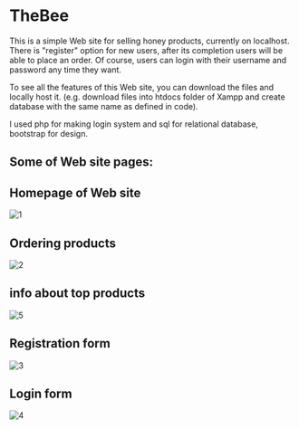 # TheBee

This is a simple Web site for selling honey products, currently on localhost.
There is "register" option for new users, after its completion users will be able to place an order. Of course, users can login with their username and password any time they want. 

To see all the features of this Web site, you can download the files and locally host it. (e.g. download files into htdocs folder of Xampp and create database with the same name as defined in code).

I used php for making login system and sql for relational database, bootstrap for design.
 
## Some of Web site pages:
## Homepage of Web site
![1](https://user-images.githubusercontent.com/93013496/140606838-31a8363c-9629-41b0-aa04-dfb41c6c6edf.png)

## Ordering products

![2](https://user-images.githubusercontent.com/93013496/140606885-4fa4b40d-115f-48c3-b769-0f5959980dc9.png)

## info about top products

![5](https://user-images.githubusercontent.com/93013496/140606890-70fb8a90-23be-4f3c-b428-a73a41f3afdf.png)

## Registration form

![3](https://user-images.githubusercontent.com/93013496/140606898-e1f7eff8-dee2-457c-bff6-31a54ac0f0c1.png)

## Login form

![4](https://user-images.githubusercontent.com/93013496/140606917-58e57a71-579c-4d3f-86f2-bca58b67419a.png)
